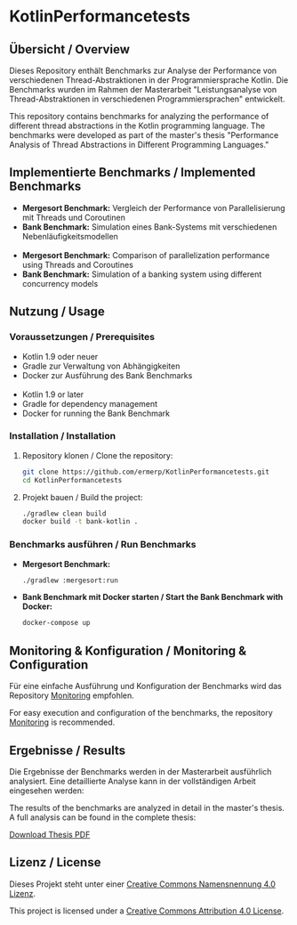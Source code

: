 # KotlinPerformancetests

## Übersicht / Overview
Dieses Repository enthält Benchmarks zur Analyse der Performance von verschiedenen Thread-Abstraktionen in der Programmiersprache Kotlin. Die Benchmarks wurden im Rahmen der Masterarbeit "Leistungsanalyse von Thread-Abstraktionen in verschiedenen Programmiersprachen" entwickelt.

This repository contains benchmarks for analyzing the performance of different thread abstractions in the Kotlin programming language. The benchmarks were developed as part of the master's thesis "Performance Analysis of Thread Abstractions in Different Programming Languages."

## Implementierte Benchmarks / Implemented Benchmarks
- **Mergesort Benchmark:** Vergleich der Performance von Parallelisierung mit Threads und Coroutinen
- **Bank Benchmark:** Simulation eines Bank-Systems mit verschiedenen Nebenläufigkeitsmodellen
  <br/><br/>
- **Mergesort Benchmark:** Comparison of parallelization performance using Threads and Coroutines
- **Bank Benchmark:** Simulation of a banking system using different concurrency models

## Nutzung / Usage
### Voraussetzungen / Prerequisites
- Kotlin 1.9 oder neuer
- Gradle zur Verwaltung von Abhängigkeiten
- Docker zur Ausführung des Bank Benchmarks
  <br/><br/>
- Kotlin 1.9 or later
- Gradle for dependency management
- Docker for running the Bank Benchmark

### Installation / Installation
1. Repository klonen / Clone the repository:
   ```sh
   git clone https://github.com/ermerp/KotlinPerformancetests.git
   cd KotlinPerformancetests
   ```
2. Projekt bauen / Build the project:
   ```sh
   ./gradlew clean build
   docker build -t bank-kotlin .
   ```

### Benchmarks ausführen / Run Benchmarks
- **Mergesort Benchmark:**
   ```sh
   ./gradlew :mergesort:run
   ```
- **Bank Benchmark mit Docker starten / Start the Bank Benchmark with Docker:**
   ```sh
   docker-compose up
   ```

## Monitoring & Konfiguration / Monitoring & Configuration
Für eine einfache Ausführung und Konfiguration der Benchmarks wird das Repository [Monitoring](https://github.com/ermerp/Monitoring) empfohlen.

For easy execution and configuration of the benchmarks, the repository [Monitoring](https://github.com/ermerp/Monitoring) is recommended.

## Ergebnisse / Results
Die Ergebnisse der Benchmarks werden in der Masterarbeit ausführlich analysiert. Eine detaillierte Analyse kann in der vollständigen Arbeit eingesehen werden:

The results of the benchmarks are analyzed in detail in the master's thesis. A full analysis can be found in the complete thesis:

[Download Thesis PDF](https://github.com/ermerp/masterthesis/releases/latest/download/performancevergleich.pdf)

## Lizenz / License
Dieses Projekt steht unter einer [Creative Commons Namensnennung 4.0 Lizenz](https://creativecommons.org/licenses/by/4.0/deed.de).

This project is licensed under a [Creative Commons Attribution 4.0 License](https://creativecommons.org/licenses/by/4.0/deed.en).
